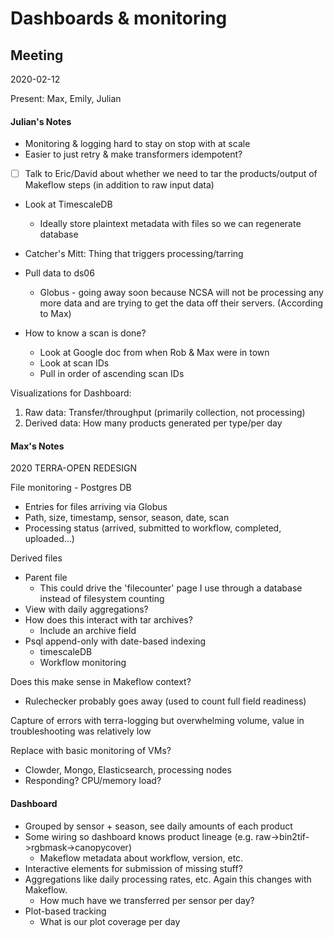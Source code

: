 # Dashboards & monitoring

## Meeting

2020-02-12

Present: Max, Emily, Julian

#### Julian's Notes

- Monitoring & logging hard to stay on stop with at scale
- Easier to just retry & make transformers idempotent?

- [ ] Talk to Eric/David about whether we need to tar the products/output of
Makeflow steps (in addition to raw input data)

- Look at TimescaleDB
    - Ideally store plaintext metadata with files so we can regenerate database

- Catcher's Mitt: Thing that triggers processing/tarring
- Pull data to ds06
    - Globus - going away soon because NCSA
     will not be processing any more data and are trying to get the data off
     their servers. (According to Max)
- How to know a scan is done?
    - Look at Google doc from when Rob & Max were in town
    - Look at scan IDs
    - Pull in order of ascending scan IDs

Visualizations for Dashboard:

1. Raw data: Transfer/throughput (primarily collection, not processing)
2. Derived data: How many products generated per type/per day

#### Max's Notes

2020 TERRA-OPEN REDESIGN

File monitoring - Postgres DB
- Entries for files arriving via Globus
- Path, size, timestamp, sensor, season, date, scan
- Processing status (arrived, submitted to workflow, completed, uploaded…)

Derived files
- Parent file
  - This could drive the 'filecounter' page I use through a database instead of filesystem counting
- View with daily aggregations?
- How does this interact with tar archives?
  - Include an archive field
- Psql append-only with date-based indexing
  - timescaleDB
  - Workflow monitoring

Does this make sense in Makeflow context?
- Rulechecker probably goes away (used to count full field readiness)

Capture of errors with terra-logging but overwhelming volume, value in troubleshooting was relatively low

Replace with basic monitoring of VMs?
- Clowder, Mongo, Elasticsearch, processing nodes
- Responding? CPU/memory load?

#### Dashboard
- Grouped by sensor + season, see daily amounts of each product
- Some wiring so dashboard knows product lineage (e.g. raw->bin2tif->rgbmask->canopycover)
  - Makeflow metadata about workflow, version, etc.
- Interactive elements for submission of missing stuff?
- Aggregations like daily processing rates, etc. Again this changes with Makeflow.
  - How much have we transferred per sensor per day?
- Plot-based tracking
  - What is our plot coverage per day
